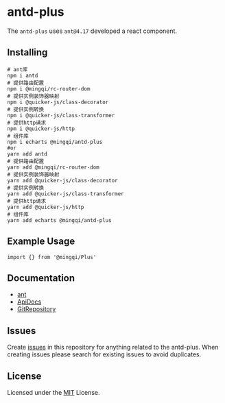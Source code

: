 # antd-plus
The `antd-plus` uses `ant@4.17` developed a react component.

## Installing

```shell
# ant库
npm i antd
# 提供路由配置
npm i @mingqi/rc-router-dom
# 提供实例装饰器映射
npm i @quicker-js/class-decorator
# 提供实例转换
npm i @quicker-js/class-transformer
# 提供http请求
npm i @quicker-js/http
# 组件库
npm i echarts @mingqi/antd-plus
#or
yarn add antd
# 提供路由配置
yarn add @mingqi/rc-router-dom
# 提供实例装饰器映射
yarn add @quicker-js/class-decorator
# 提供实例转换
yarn add @quicker-js/class-transformer
# 提供http请求
yarn add @quicker-js/http
# 组件库
yarn add echarts @mingqi/antd-plus
```

## Example Usage

```tsx
import {} from '@mingqi/Plus'
 ```

## Documentation
- [ant](https://ant.design/index-cn)
- [ApiDocs](https://mingqi-tech.github.io/antd-plus/)
- [GitRepository](https://github.com/mingqi-tech/antd-plus)


## Issues
Create [issues](https://github.com/mingqi-tech/antd-plus/issues) in this repository for anything related to the antd-plus. When creating issues please search for existing issues to avoid duplicates.


## License
Licensed under the [MIT](https://github.com/mingqi-tech/antd-plus/blob/master/LICENSE) License.
